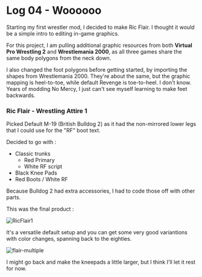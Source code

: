 # Log 04 - Woooooo

Starting my first wrestler mod, I decided to make Ric Flair. I thought it would be a simple intro to editing in-game graphics.

For this project, I am pulling additional graphic resources from both **Virtual Pro Wrestling 2** and **Wrestlemania 2000**, as all three games share the same body polygons from the neck down.

I also changed the foot polygons before getting started, by importing the shapes from Wrestlemania 2000. They're about the same, but the graphic mapping is heel-to-toe, while default Revenge is toe-to-heel. I don't know. Years of modding No Mercy, I just can't see myself learning to make feet backwards. 

### Ric Flair - Wrestling Attire 1 

Picked Default M-19 (British Bulldog 2) as it had the non-mirrored lower legs that I could use for the "RF" boot text. 

Decided to go with :
- Classic trunks
  - Red Primary
  - White RF script
- Black Knee Pads
- Red Boots / White RF

Because Bulldog 2 had extra accessories, I had to code those off with other parts. 

This was the final product : 

![RicFlair1](https://github.com/user-attachments/assets/2fed001f-5f60-4798-b5fe-06346a7f8df0)

It's a versatile default setup and you can get some very good variantions with color changes, spanning back to the eighties.

![flair-multiple](https://github.com/user-attachments/assets/5a2b7af1-6ff9-4c6b-8298-b966ac069283)

I might go back and make the kneepads a little larger, but I think I'll let it rest for now. 


